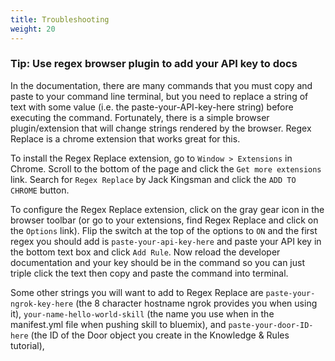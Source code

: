 ```yaml
---
title: Troubleshooting 
weight: 20
---
```


### Tip: Use regex browser plugin to add your API key to docs

In the documentation, there are many commands that you must copy and paste to your command line terminal, but you need to replace a string of text with some value (i.e. the paste-your-API-key-here string) before executing the command.  Fortunately, there is a simple browser plugin/extension that will change strings rendered by the browser.  Regex Replace is a chrome extension that works great for this.

To install the Regex Replace extension, go to `Window > Extensions` in Chrome.  Scroll to the bottom of the page and click the `Get more extensions` link.  Search for `Regex Replace` by Jack Kingsman and click the `ADD TO CHROME` button.

To configure the Regex Replace extension, click on the gray gear icon in the browser toolbar (or go to your extensions, find Regex Replace and click on the `Options` link).  Flip the switch at the top of the options to `ON` and the first regex you should add is `paste-your-api-key-here` and paste your API key in the bottom text box and click `Add Rule`.  Now reload the developer documentation and your key should be in the command so you can just triple click the text then copy and paste the command into terminal.

Some other strings you will want to add to Regex Replace are `paste-your-ngrok-key-here` (the 8 character hostname ngrok provides you when using it), `your-name-hello-world-skill` (the name you use when in the manifest.yml file when pushing skill to bluemix), and `paste-your-door-ID-here` (the ID of the Door object you create in the Knowledge & Rules tutorial),
